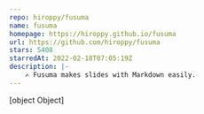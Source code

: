 ```yaml
---
repo: hiroppy/fusuma
name: fusuma
homepage: https://hiroppy.github.io/fusuma
url: https://github.com/hiroppy/fusuma
stars: 5408
starredAt: 2022-02-18T07:05:19Z
description: |-
    ✍️ Fusuma makes slides with Markdown easily.
---
```


[object Object]
